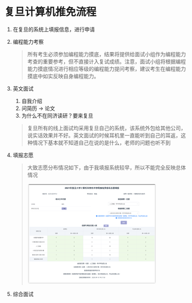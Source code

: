 # 复旦计算机推免流程

1. 在复旦的系统上填报信息，进行申请

2. 编程能力考察

   > 所有考生必须参加编程能力摸底，结果将提供给面试小组作为编程能力考查的重要参考，但不直接计入复试成绩。注意，面试小组将根据编程能力摸底情况进行相应等级的编程能力提问考察，建议考生在编程能力摸底中如实反映自身编程能力。

3. 英文面试

   1. 自我介绍
   2. 问简历 -> 论文
   3. 为什么不在同济读研？要来复旦

   > 复旦所有的线上面试均采用复旦自己的系统，该系统外包给其他公司，说实话效果并不好。英文面试的时候耳机里一直能听到自己的耳返，这种情况下基本就不知道自己在说的是什么，老师的问题也听不到

4. 填报志愿

   > 大致志愿分布情况如下，由于我填报系统较早，所以不能完全反映总体情况
   >
   > <img src="Resources/大致志愿分布.png" alt="大致志愿分布" width="80%;" />

5. 综合面试


